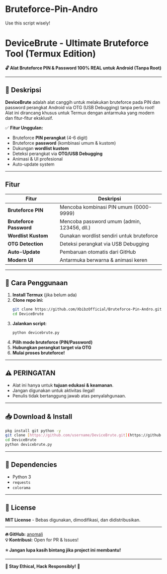 # Bruteforce-Pin-Andro
Use this script wisely!
# **DeviceBrute - Ultimate Bruteforce Tool (Termux Edition)**  

**🔓 Alat Bruteforce PIN & Password 100% REAL untuk Android (Tanpa Root)**  

---

## **📌 Deskripsi**  
**DeviceBrute** adalah alat canggih untuk melakukan bruteforce pada PIN dan password perangkat Android via OTG (USB Debugging) tanpa perlu root! Alat ini dirancang khusus untuk Termux dengan antarmuka yang modern dan fitur-fitur eksklusif.  

✅ **Fitur Unggulan:**  
- Bruteforce **PIN perangkat** (4-6 digit)  
- Bruteforce **password** (kombinasi umum & kustom)  
- Dukungan **wordlist kustom**  
- Deteksi perangkat via **OTG/USB Debugging**  
- Animasi & UI profesional  
- Auto-update system  

---

## **Fitur**  

| Fitur | Deskripsi |  
|--------|------------|  
| **Bruteforce PIN** | Mencoba kombinasi PIN umum (0000-9999) |  
| **Bruteforce Password** | Mencoba password umum (admin, 123456, dll.) |  
| **Wordlist Kustom** | Gunakan wordlist sendiri untuk bruteforce |  
| **OTG Detection** | Deteksi perangkat via USB Debugging |  
| **Auto-Update** | Pembaruan otomatis dari GitHub |  
| **Modern UI** | Antarmuka berwarna & animasi keren |  

---

## **🚀 Cara Penggunaan**  
1. **Install Termux** (jika belum ada)  
2. **Clone repo ini:**  
   ```bash
   git clone https://github.com/XbibzOfficial/Bruteforce-Pin-Andro.git
   cd DeviceBrute
   ```
3. **Jalankan script:**  
   ```bash
   python devicebrute.py
   ```
4. **Pilih mode bruteforce (PIN/Password)**  
5. **Hubungkan perangkat target via OTG**  
6. **Mulai proses bruteforce!**  

---

## **⚠️ PERINGATAN**  
- Alat ini hanya untuk **tujuan edukasi & keamanan**.  
- Jangan digunakan untuk aktivitas ilegal!  
- Penulis tidak bertanggung jawab atas penyalahgunaan.  

---

## **📥 Download & Install**  
```bash
pkg install git python -y
git clone [https://github.com/username/DeviceBrute.git](https://github.com/XbibzOfficial/Bruteforce-Pin-Andro.git)
cd DeviceBrute
python devicebrute.py
```

---

## **🔧 Dependencies**  
- Python 3  
- `requests`  
- `colorama`  

---

## **📜 License**  
**MIT License** - Bebas digunakan, dimodifikasi, dan didistribusikan.  

---

**🔥 GitHub:** [anomali](https://github.com/XbibzOfficial)  
**💡 Kontribusi:** Open for PR & Issues!  

**⭐ Jangan lupa kasih bintang jika project ini membantu!**  

--- 

**🔐 Stay Ethical, Hack Responsibly!** 🚀

